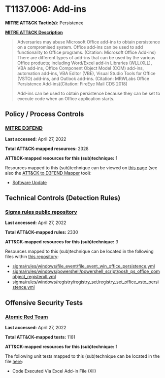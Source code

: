 # T1137.006: Add-ins
**MITRE ATT&CK Tactic(s):** Persistence

**[MITRE ATT&CK Description](https://attack.mitre.org/techniques/T1137/006)**
<blockquote>Adversaries may abuse Microsoft Office add-ins to obtain persistence on a compromised system. Office add-ins can be used to add functionality to Office programs. (Citation: Microsoft Office Add-ins) There are different types of add-ins that can be used by the various Office products; including Word/Excel add-in Libraries (WLL/XLL), VBA add-ins, Office Component Object Model (COM) add-ins, automation add-ins, VBA Editor (VBE), Visual Studio Tools for Office (VSTO) add-ins, and Outlook add-ins. (Citation: MRWLabs Office Persistence Add-ins)(Citation: FireEye Mail CDS 2018)

Add-ins can be used to obtain persistence because they can be set to execute code when an Office application starts. </blockquote>

## Policy / Process Controls
### [MITRE D3FEND](https://d3fend.mitre.org/)
**Last accessed:** April 27, 2022

**Total ATT&CK-mapped resources:** 2328

**ATT&CK-mapped resources for this (sub)technique:** 1

Resources mapped to this (sub)technique can be viewed on [this page](https://d3fend.mitre.org/) (see also the [ATT&CK to D3FEND Mapper](https://d3fend.mitre.org/tools/attack-mapper) tool):

* [Software Update](https://d3fend.mitre.org/techniques/d3f:SoftwareUpdate)

## Technical Controls (Detection Rules)
### [Sigma rules public repository](https://github.com/SigmaHQ/sigma)
**Last accessed:** April 27, 2022

**Total ATT&CK-mapped rules:** 2330

**ATT&CK-mapped resources for this (sub)technique:** 3

Resources mapped to this (sub)technique can be located in the following files within [this repository](https://github.com/SigmaHQ/sigma/tree/master/rules):

* [sigma/rules/windows/file_event/file_event_win_office_persistence.yml](https://github.com/SigmaHQ/sigma/blob/master/rules/windows/file_event/file_event_win_office_persistence.yml)
* [sigma/rules/windows/powershell/powershell_script/posh_ps_office_comobject_registerxll.yml](https://github.com/SigmaHQ/sigma/blob/master/rules/windows/powershell/powershell_script/posh_ps_office_comobject_registerxll.yml)
* [sigma/rules/windows/registry/registry_set/registry_set_office_vsto_persistence.yml](https://github.com/SigmaHQ/sigma/blob/master/rules/windows/registry/registry_set/registry_set_office_vsto_persistence.yml)


## Offensive Security Tests
### [Atomic Red Team](https://github.com/redcanaryco/atomic-red-team)
**Last accessed:** April 27, 2022

**Total ATT&CK-mapped tests:** 1161

**ATT&CK-mapped resources for this (sub)technique:** 1

The following unit tests mapped to this (sub)technique can be located in the file [here](https://github.com/redcanaryco/atomic-red-team/tree/master/atomics/T1137.006/T1137.006.yaml):

* Code Executed Via Excel Add-in File (Xll)

